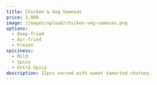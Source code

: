 ```yaml
---
title: Chicken & Veg Samosas
price: 3,000
image: /images/upload/chicken-veg-samosas.png
options:
  - Deep-fried
  - Air-fried
  - Frozen
spiciness:
  - Mild
  - Spicy
  - Extra Spicy
description: 12pcs served with sweet tamarind chutney.
---
```

